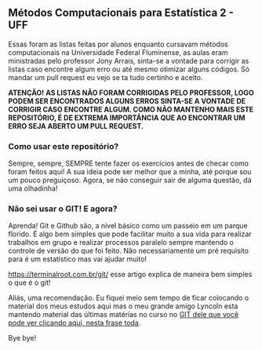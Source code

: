 ## Métodos Computacionais para Estatística 2 - UFF

Essas foram as listas feitas por alunos enquanto cursavam métodos computacionais na Universidade Federal Fluminense, as aulas eram ministradas pelo professor Jony Arrais, sinta-se a vontade para corrigir as listas caso encontre algum erro ou até mesmo otimizar alguns códigos. Só mandar um pull request eu vejo se ta tudo certinho e aceito.  

**ATENÇÃO! AS LISTAS NÃO FORAM CORRIGIDAS PELO PROFESSOR, LOGO PODEM SER ENCONTRADOS ALGUNS ERROS SINTA-SE A VONTADE DE CORRIGIR CASO ENCONTRE ALGUM. COMO NÃO MANTENHO MAIS ESTE REPOSITÓRIO, É DE EXTREMA IMPORTÂNCIA QUE AO ENCONTRAR UM ERRO SEJA ABERTO UM PULL REQUEST.**

### Como usar este repositório?
Sempre, sempre, SEMPRE tente fazer os exercícios antes de checar como foram feitos aqui! A sua ideia pode ser melhor que a minha, até porque sou um pouco preguiçoso. Agora, se não conseguir sair de alguma questão, dá uma olhadinha!

### Não sei usar o GIT! E agora?
Aprenda! Git e Github são, a nível básico como um passeio em um parque florido. É algo bem simples que pode facilitar muito a sua vida para realizar trabalhos em grupo e realizar processos paralelo sempre mantendo o controle de versão do que foi feito. Não necessariamente um pré requisito para é um estatístico mas vai ajudar muito!

https://terminalroot.com.br/git/ esse artigo explica de maneira bem simples o que é o git!

Aliás, uma recomendação. Eu fiquei meio sem tempo de ficar colocando o material dos meus estudos aqui mas o meu grande amigo Lyncoln esta mantendo material das últimas matérias no curso no [GIT dele que você pode ver clicando aqui, nesta frase toda](https://github.com/Lyncoln/UFF).

Bye bye!
